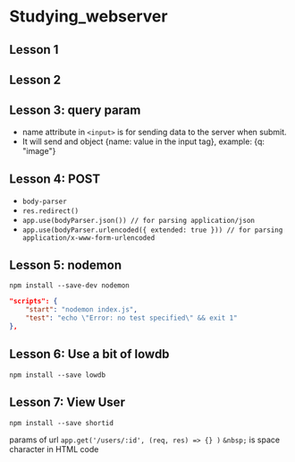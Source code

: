 # Studying_webserver

## Lesson 1

## Lesson 2

## Lesson 3: query param

* name attribute in `<input>` is for sending data to the server when submit.
* It will send and object {name: value in the input tag}, example: {q: "image"}

## Lesson 4: POST

* `body-parser`
* `res.redirect()`
* `app.use(bodyParser.json()) // for parsing application/json`
* `app.use(bodyParser.urlencoded({ extended: true })) // for parsing application/x-www-form-urlencoded`

## Lesson 5: nodemon

`npm install --save-dev nodemon`

```json
"scripts": {
    "start": "nodemon index.js",
    "test": "echo \"Error: no test specified\" && exit 1"
},
```

## Lesson 6: Use a bit of lowdb

`npm install --save lowdb`

## Lesson 7: View User

`npm install --save shortid`

params of url
`app.get('/users/:id', (req, res) => {} )`
 `&nbsp;` is space character in HTML code
  
